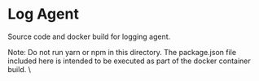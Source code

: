 # Log Agent

Source code and docker build for logging agent.

Note: Do not run yarn or npm in this directory. The package.json file included here is intended
to be executed as part of the docker container build.
\
